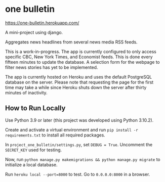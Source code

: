 # one bulletin

https://one-bulletin.herokuapp.com/

A mini-project using django.

Aggregates news headlines from several news media RSS feeds.

This is a work-in-progress. The app is currently configured to only access specific CBC, New York Times, and Economist feeds. This is done every fifteen minutes to update the database. A selection form for the webpage to filter news stories has yet to be implemented.

The app is currently hosted on Heroku and uses the default PostgreSQL database on the server. Please note that requesting the page for the first time may take a while since Heroku shuts down the server after thirty minutes of inactivity.

## How to Run Locally

Use Python 3.9 or later (this project was developed using Python 3.10.2).

Create and activate a virtual environment and run `pip install -r requirements.txt` to install all required packages.

In `project_one_bulletin/settings.py`, set `DEBUG = True`. Uncomment the `SECRET_KEY` used for testing.

Now, run `python manage.py makemigrations && python manage.py migrate` to initialize a local database.

Run `heroku local --port=8000` to test. Go to `0.0.0.0:8000` in a browser.
